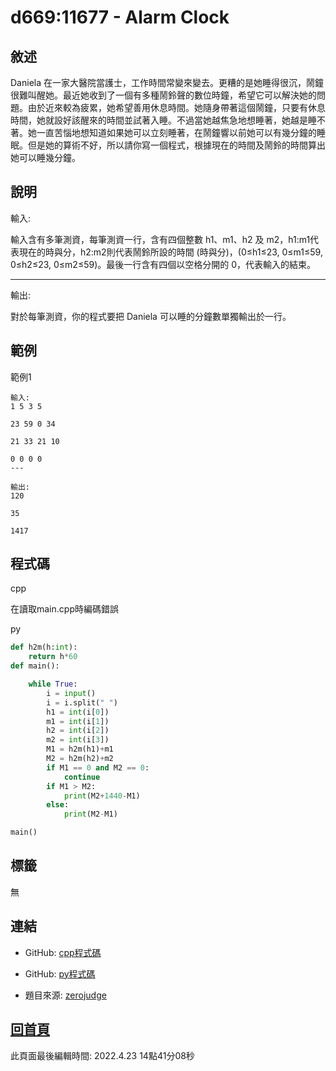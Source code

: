 # d669:11677 - Alarm Clock

## 敘述

Daniela 在一家大醫院當護士，工作時間常變來變去。更糟的是她睡得很沉，鬧鐘很難叫醒她。最近她收到了一個有多種鬧鈴聲的數位時鐘，希望它可以解決她的問題。由於近來較為疲累，她希望善用休息時間。她隨身帶著這個鬧鐘，只要有休息時間，她就設好該醒來的時間並試著入睡。不過當她越焦急地想睡著，她越是睡不著。她一直苦惱地想知道如果她可以立刻睡著，在鬧鐘響以前她可以有幾分鐘的睡眠。但是她的算術不好，所以請你寫一個程式，根據現在的時間及鬧鈴的時間算出她可以睡幾分鐘。


## 說明

輸入:

輸入含有多筆測資，每筆測資一行，含有四個整數 h1、m1、h2 及 m2，h1:m1代表現在的時與分，h2:m2則代表鬧鈴所設的時間 (時與分)，(0≤h1≤23, 0≤m1≤59, 0≤h2≤23, 0≤m2≤59)。最後一行含有四個以空格分開的 0，代表輸入的結束。

---

輸出:

對於每筆測資，你的程式要把 Daniela 可以睡的分鐘數單獨輸出於一行。

## 範例
範例1

```
輸入:
1 5 3 5
23 59 0 34
21 33 21 10
0 0 0 0
---

輸出:
120
35
1417
```

## 程式碼
cpp


在讀取main.cpp時編碼錯誤

py

```py
def h2m(h:int):
    return h*60
def main():

    while True:
        i = input()
        i = i.split(" ")
        h1 = int(i[0])
        m1 = int(i[1])
        h2 = int(i[2])
        m2 = int(i[3])
        M1 = h2m(h1)+m1
        M2 = h2m(h2)+m2
        if M1 == 0 and M2 == 0:
            continue
        if M1 > M2:
            print(M2+1440-M1)
        else:
            print(M2-M1)

main()
```

## 標籤

無

## 連結
- GitHub: [cpp程式碼](https://github.com/henryleecode23/solve_record/blob/main/zerojudge/d669/main.cpp)
- GitHub: [py程式碼](https://github.com/henryleecode23/solve_record/blob/main/zerojudge/d669/main.py)


- 題目來源: [zerojudge](https://zerojudge.tw/ShowProblem?problemid=d669)

## [回首頁](https://henryleecode23.github.io/solve_record/)

此頁面最後編輯時間: 2022.4.23 14點41分08秒
